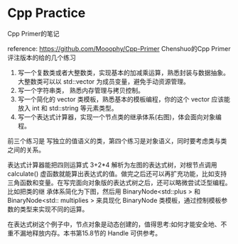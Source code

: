 # Cpp Practice

Cpp Primer的笔记

reference: https://github.com/Mooophy/Cpp-Primer
Chenshuo的Cpp Primer评注版本的给的几个练习

1. 写一个复数类或者大整数类，实现基本的加减乘运算，熟悉封装与数据抽象。
    大整数类可以以 std::vector<int> 为成员变量，避免手动资源管理。
2. 写一个字符串类， 熟悉内存管理与拷贝控制。
3. 写一个简化的 vector<T> 类模板，熟悉基本的模板编程，你的这个 vector 应该能放入 int 和 std::string 等元素类型。
4. 写一个表达式计算器，实现一个节点类的继承体系(右图)，体会面向对象编程。

前三个练习是 写独立的值语义的类，第四个练习是对象语义，同时要考虑类与类之间的关系。

表达式计算器能把四则运算式 3+2*4 解析为左图的表达式树，对根节点调用 calculate() 虚函数就能算出表达式的值。做完之后还可以再扩充功能，比如支持三角函数和变量。在写完面向对象版的表达式树之后，还可以略微尝试泛型编程。比如把类的继 承体系简化为下图，然后用 BinaryNode<std::plus<double> > 和 BinaryNode<std:: multiplies<double> > 来具现化 BinaryNode<T> 类模板，通过控制模板参数的类型来实现不同的运算。

在表达式树这个例子中，节点对象是动态创建的，值得思考:如何才能安全地、不重不漏地释放内存。本书第15.8节的 Handle 可供参考。